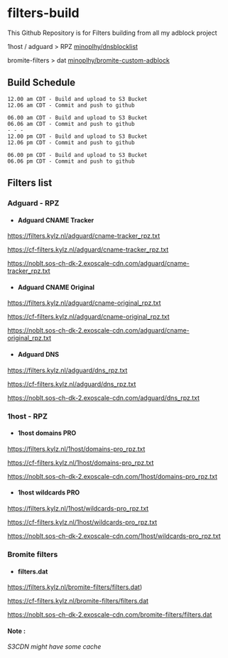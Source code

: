 # filters-build
This Github Repository is for Filters building from all my adblock project

1host / adguard > RPZ [minoplhy/dnsblocklist](https://github.com/minoplhy/dnsblocklist)

bromite-filters > dat [minoplhy/bromite-custom-adblock](https://github.com/minoplhy/bromite-custom-adblock)
## Build Schedule
```
12.00 am CDT - Build and upload to S3 Bucket
12.06 am CDT - Commit and push to github

06.00 am CDT - Build and upload to S3 Bucket
06.06 am CDT - Commit and push to github
- - -
12.00 pm CDT - Build and upload to S3 Bucket
12.06 pm CDT - Commit and push to github

06.00 pm CDT - Build and upload to S3 Bucket
06.06 pm CDT - Commit and push to github
```
## Filters list
### Adguard - RPZ

* #### Adguard CNAME Tracker

https://filters.kylz.nl/adguard/cname-tracker_rpz.txt

https://cf-filters.kylz.nl/adguard/cname-tracker_rpz.txt

https://noblt.sos-ch-dk-2.exoscale-cdn.com/adguard/cname-tracker_rpz.txt


* #### Adguard CNAME Original

https://filters.kylz.nl/adguard/cname-original_rpz.txt

https://cf-filters.kylz.nl/adguard/cname-original_rpz.txt

https://noblt.sos-ch-dk-2.exoscale-cdn.com/adguard/cname-original_rpz.txt


* #### Adguard DNS

https://filters.kylz.nl/adguard/dns_rpz.txt

https://cf-filters.kylz.nl/adguard/dns_rpz.txt

https://noblt.sos-ch-dk-2.exoscale-cdn.com/adguard/dns_rpz.txt


### 1host - RPZ

* #### 1host domains PRO

https://filters.kylz.nl/1host/domains-pro_rpz.txt

https://cf-filters.kylz.nl/1host/domains-pro_rpz.txt

https://noblt.sos-ch-dk-2.exoscale-cdn.com/1host/domains-pro_rpz.txt


* #### 1host wildcards PRO

https://filters.kylz.nl/1host/wildcards-pro_rpz.txt

https://cf-filters.kylz.nl/1host/wildcards-pro_rpz.txt

https://noblt.sos-ch-dk-2.exoscale-cdn.com/1host/wildcards-pro_rpz.txt

### Bromite filters

* #### filters.dat

https://filters.kylz.nl/bromite-filters/filters.dat)

https://cf-filters.kylz.nl/bromite-filters/filters.dat

https://noblt.sos-ch-dk-2.exoscale-cdn.com/bromite-filters/filters.dat


#### Note :
_S3CDN might have some cache_
